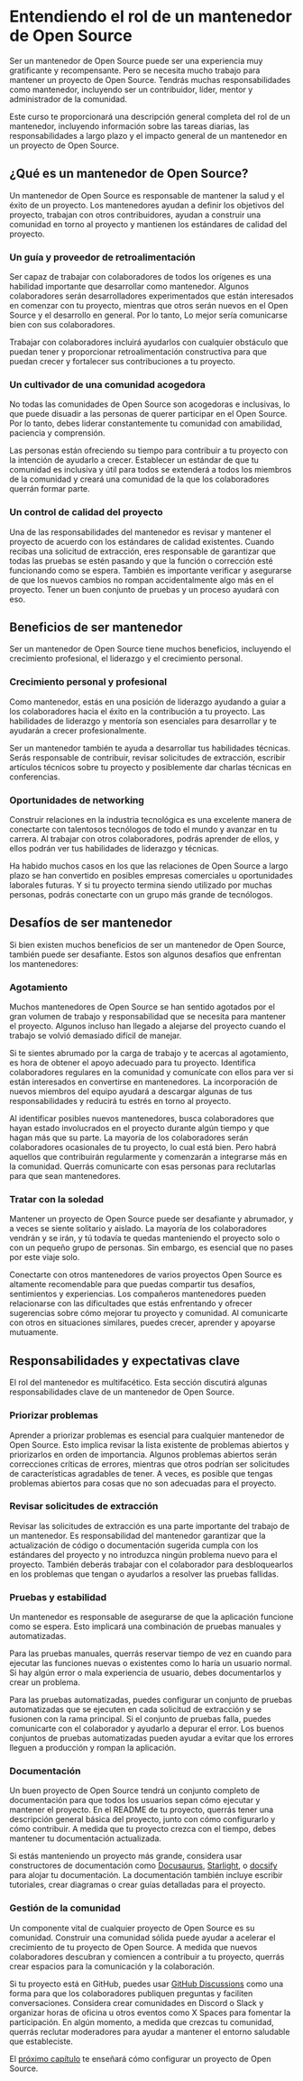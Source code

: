 # Entendiendo el rol de un mantenedor de Open Source

Ser un mantenedor de Open Source puede ser una experiencia muy gratificante y recompensante. Pero se necesita mucho trabajo para mantener un proyecto de Open Source. Tendrás muchas responsabilidades como mantenedor, incluyendo ser un contribuidor, líder, mentor y administrador de la comunidad.

Este curso te proporcionará una descripción general completa del rol de un mantenedor, incluyendo información sobre las tareas diarias, las responsabilidades a largo plazo y el impacto general de un mantenedor en un proyecto de Open Source.

## ¿Qué es un mantenedor de Open Source?

Un mantenedor de Open Source es responsable de mantener la salud y el éxito de un proyecto. Los mantenedores ayudan a definir los objetivos del proyecto, trabajan con otros contribuidores, ayudan a construir una comunidad en torno al proyecto y mantienen los estándares de calidad del proyecto.

### Un guía y proveedor de retroalimentación

Ser capaz de trabajar con colaboradores de todos los orígenes es una habilidad importante que desarrollar como mantenedor. Algunos colaboradores serán desarrolladores experimentados que están interesados en comenzar con tu proyecto, mientras que otros serán nuevos en el Open Source y el desarrollo en general. Por lo tanto, Lo mejor sería comunicarse bien con sus colaboradores.

Trabajar con colaboradores incluirá ayudarlos con cualquier obstáculo que puedan tener y proporcionar retroalimentación constructiva para que puedan crecer y fortalecer sus contribuciones a tu proyecto.

### Un cultivador de una comunidad acogedora

No todas las comunidades de Open Source son acogedoras e inclusivas, lo que puede disuadir a las personas de querer participar en el Open Source. Por lo tanto, debes liderar constantemente tu comunidad con amabilidad, paciencia y comprensión.

Las personas están ofreciendo su tiempo para contribuir a tu proyecto con la intención de ayudarlo a crecer. Establecer un estándar de que tu comunidad es inclusiva y útil para todos se extenderá a todos los miembros de la comunidad y creará una comunidad de la que los colaboradores querrán formar parte.

### Un control de calidad del proyecto

Una de las responsabilidades del mantenedor es revisar y mantener el proyecto de acuerdo con los estándares de calidad existentes. Cuando recibas una solicitud de extracción, eres responsable de garantizar que todas las pruebas se estén pasando y que la función o corrección esté funcionando como se espera. También es importante verificar y asegurarse de que los nuevos cambios no rompan accidentalmente algo más en el proyecto. Tener un buen conjunto de pruebas y un proceso ayudará con eso.

## Beneficios de ser mantenedor

Ser un mantenedor de Open Source tiene muchos beneficios, incluyendo el crecimiento profesional, el liderazgo y el crecimiento personal.

### Crecimiento personal y profesional

Como mantenedor, estás en una posición de liderazgo ayudando a guiar a los colaboradores hacia el éxito en la contribución a tu proyecto. Las habilidades de liderazgo y mentoría son esenciales para desarrollar y te ayudarán a crecer profesionalmente.

Ser un mantenedor también te ayuda a desarrollar tus habilidades técnicas. Serás responsable de contribuir, revisar solicitudes de extracción, escribir artículos técnicos sobre tu proyecto y posiblemente dar charlas técnicas en conferencias.

### Oportunidades de networking

Construir relaciones en la industria tecnológica es una excelente manera de conectarte con talentosos tecnólogos de todo el mundo y avanzar en tu carrera. Al trabajar con otros colaboradores, podrás aprender de ellos, y ellos podrán ver tus habilidades de liderazgo y técnicas.

Ha habido muchos casos en los que las relaciones de Open Source a largo plazo se han convertido en posibles empresas comerciales u oportunidades laborales futuras. Y si tu proyecto termina siendo utilizado por muchas personas, podrás conectarte con un grupo más grande de tecnólogos.

## Desafíos de ser mantenedor

Si bien existen muchos beneficios de ser un mantenedor de Open Source, también puede ser desafiante. Estos son algunos desafíos que enfrentan los mantenedores:

### Agotamiento

Muchos mantenedores de Open Source se han sentido agotados por el gran volumen de trabajo y responsabilidad que se necesita para mantener el proyecto. Algunos incluso han llegado a alejarse del proyecto cuando el trabajo se volvió demasiado difícil de manejar.

Si te sientes abrumado por la carga de trabajo y te acercas al agotamiento, es hora de obtener el apoyo adecuado para tu proyecto. Identifica colaboradores regulares en la comunidad y comunícate con ellos para ver si están interesados en convertirse en mantenedores. La incorporación de nuevos miembros del equipo ayudará a descargar algunas de tus responsabilidades y reducirá tu estrés en torno al proyecto.

Al identificar posibles nuevos mantenedores, busca colaboradores que hayan estado involucrados en el proyecto durante algún tiempo y que hagan más que su parte. La mayoría de los colaboradores serán colaboradores ocasionales de tu proyecto, lo cual está bien. Pero habrá aquellos que contribuirán regularmente y comenzarán a integrarse más en la comunidad. Querrás comunicarte con esas personas para reclutarlas para que sean mantenedores.

### Tratar con la soledad

Mantener un proyecto de Open Source puede ser desafiante y abrumador, y a veces se siente solitario y aislado. La mayoría de los colaboradores vendrán y se irán, y tú todavía te quedas manteniendo el proyecto solo o con un pequeño grupo de personas. Sin embargo, es esencial que no pases por este viaje solo.

Conectarte con otros mantenedores de varios proyectos  Open Source es altamente recomendable para que puedas compartir tus desafíos, sentimientos y experiencias. Los compañeros mantenedores pueden relacionarse con las dificultades que estás enfrentando y ofrecer sugerencias sobre cómo mejorar tu proyecto y comunidad. Al comunicarte con otros en situaciones similares, puedes crecer, aprender y apoyarse mutuamente.

## Responsabilidades y expectativas clave

El rol del mantenedor es multifacético. Esta sección discutirá algunas responsabilidades clave de un mantenedor de Open Source.

### Priorizar problemas

Aprender a priorizar problemas es esencial para cualquier mantenedor de Open Source. Esto implica revisar la lista existente de problemas abiertos y priorizarlos en orden de importancia. Algunos problemas abiertos serán correcciones críticas de errores, mientras que otros podrían ser solicitudes de características agradables de tener. A veces, es posible que tengas problemas abiertos para cosas que no son adecuadas para el proyecto.

### Revisar solicitudes de extracción

Revisar las solicitudes de extracción es una parte importante del trabajo de un mantenedor. Es responsabilidad del mantenedor garantizar que la actualización de código o documentación sugerida cumpla con los estándares del proyecto y no introduzca ningún problema nuevo para el proyecto. También deberás trabajar con el colaborador para desbloquearlos en los problemas que tengan o ayudarlos a resolver las pruebas fallidas.

### Pruebas y estabilidad

Un mantenedor es responsable de asegurarse de que la aplicación funcione como se espera. Esto implicará una combinación de pruebas manuales y automatizadas.

Para las pruebas manuales, querrás reservar tiempo de vez en cuando para ejecutar las funciones nuevas o existentes como lo haría un usuario normal. Si hay algún error o mala experiencia de usuario, debes documentarlos y crear un problema.

Para las pruebas automatizadas, puedes configurar un conjunto de pruebas automatizadas que se ejecuten en cada solicitud de extracción y se fusionen con la rama principal. Si el conjunto de pruebas falla, puedes comunicarte con el colaborador y ayudarlo a depurar el error. Los buenos conjuntos de pruebas automatizadas pueden ayudar a evitar que los errores lleguen a producción y rompan la aplicación.

### Documentación

Un buen proyecto de Open Source tendrá un conjunto completo de documentación para que todos los usuarios sepan cómo ejecutar y mantener el proyecto. En el README de tu proyecto, querrás tener una descripción general básica del proyecto, junto con cómo configurarlo y cómo contribuir. A medida que tu proyecto crezca con el tiempo, debes mantener tu documentación actualizada.

Si estás manteniendo un proyecto más grande, considera usar constructores de documentación como [Docusaurus](https://docusaurus.io/), [Starlight](https://starlight.astro.build/), o [docsify](https://docsify.js.org/#/) para alojar tu documentación. La documentación también incluye escribir tutoriales, crear diagramas o crear guías detalladas para el proyecto.

### Gestión de la comunidad

Un componente vital de cualquier proyecto de Open Source es su comunidad. Construir una comunidad sólida puede ayudar a acelerar el crecimiento de tu proyecto de Open Source. A medida que nuevos colaboradores descubran y comiencen a contribuir a tu proyecto, querrás crear espacios para la comunicación y la colaboración.

Si tu proyecto está en GitHub, puedes usar [GitHub Discussions](https://docs.github.com/en/discussions) como una forma para que los colaboradores publiquen preguntas y faciliten conversaciones. Considera crear comunidades en Discord o Slack y organizar horas de oficina u otros eventos como X Spaces para fomentar la participación. En algún momento, a medida que crezcas tu comunidad, querrás reclutar moderadores para ayudar a mantener el entorno saludable que estableciste.

El [próximo capítulo](como-configurar-tu-proyecto.md) te enseñará cómo configurar un proyecto de Open Source.
